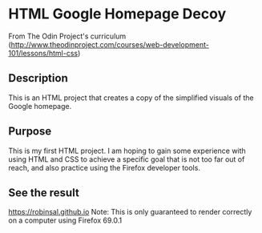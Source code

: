 # HTML Google Homepage Decoy

From The Odin Project's curriculum (http://www.theodinproject.com/courses/web-development-101/lessons/html-css)

## Description
This is an HTML project that creates a copy of the simplified visuals of the Google homepage.

## Purpose
This is my first HTML project. I am hoping to gain some experience with using HTML and CSS to achieve a specific goal that is not too far out of reach, and also practice using the Firefox developer tools.

## See the result
https://robinsal.github.io
Note: This is only guaranteed to render correctly on a computer using Firefox 69.0.1
